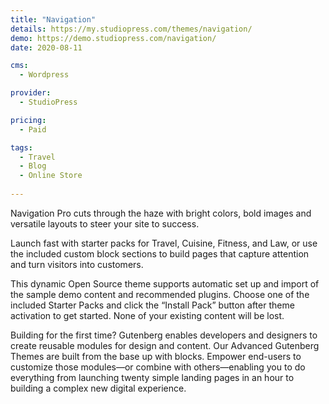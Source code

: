 ```yaml
---
title: "Navigation"
details: https://my.studiopress.com/themes/navigation/
demo: https://demo.studiopress.com/navigation/
date: 2020-08-11

cms: 
  - Wordpress

provider: 
  - StudioPress

pricing:
  - Paid

tags:
  - Travel
  - Blog
  - Online Store
  
---
```


Navigation Pro cuts through the haze with bright colors, bold images and versatile layouts to steer your site to success.

Launch fast with starter packs for Travel, Cuisine, Fitness, and Law, or use the included custom block sections to build pages that capture attention and turn visitors into customers.

This dynamic Open Source theme supports automatic set up and import of the sample demo content and recommended plugins. Choose one of the included Starter Packs and click the “Install Pack” button after theme activation to get started. None of your existing content will be lost.

Building for the first time? Gutenberg enables developers and designers to create reusable modules for design and content. Our Advanced Gutenberg Themes are built from the base up with blocks. Empower end-users to customize those modules—or combine with others—enabling you to do everything from launching twenty simple landing pages in an hour to building a complex new digital experience.
